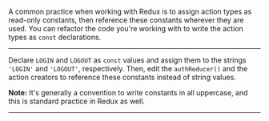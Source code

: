 <div class="challenge-instructions redux"><div><section id="description">
<p>A common practice when working with Redux is to assign action types as read-only constants, then reference these constants wherever they are used. You can refactor the code you're working with to write the action types as <code>const</code> declarations.</p>
</section></div><hr/><div><section id="instructions">
<p>Declare <code>LOGIN</code> and <code>LOGOUT</code> as <code>const</code> values and assign them to the strings <code>'LOGIN'</code> and <code>'LOGOUT'</code>, respectively. Then, edit the <code>authReducer()</code> and the action creators to reference these constants instead of string values.</p>
<p><strong>Note:</strong> It's generally a convention to write constants in all uppercase, and this is standard practice in Redux as well.</p>
</section></div><hr/></div>